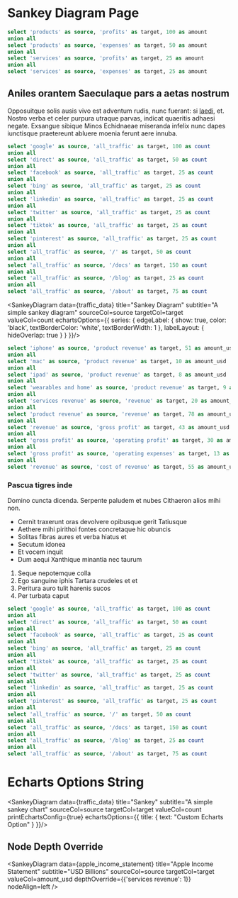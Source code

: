 # Sankey Diagram Page

```sql simple_sankey
select 'products' as source, 'profits' as target, 100 as amount
union all
select 'products' as source, 'expenses' as target, 50 as amount
union all
select 'services' as source, 'profits' as target, 25 as amount
union all
select 'services' as source, 'expenses' as target, 25 as amount
```

<SankeyDiagram data={simple_sankey} linkColor=gradient title="Sankey Diagram" subtitle="A simple sankey diagram" sourceCol=source targetCol=target valueCol=amount valueFmt = 'usd'/>


## Aniles orantem Saeculaque pars a aetas nostrum

Opposuitque solis ausis vivo est adventum rudis, nunc fuerant: si
[laedi](http://sic-conamine.org/), et. Nostro verba et celer purpura utraque
parvas, indicat quaeritis adhaesi negate. Exsangue sibique Minos Echidnaeae
miseranda infelix nunc dapes iunctisque praetereunt abluere moenia ferunt aere
innuba.

```sql traffic_data
select 'google' as source, 'all_traffic' as target, 100 as count
union all
select 'direct' as source, 'all_traffic' as target, 50 as count
union all
select 'facebook' as source, 'all_traffic' as target, 25 as count
union all
select 'bing' as source, 'all_traffic' as target, 25 as count
union all
select 'linkedin' as source, 'all_traffic' as target, 25 as count
union all
select 'twitter' as source, 'all_traffic' as target, 25 as count
union all
select 'tiktok' as source, 'all_traffic' as target, 25 as count
union all
select 'pinterest' as source, 'all_traffic' as target, 25 as count
union all
select 'all_traffic' as source, '/' as target, 50 as count
union all
select 'all_traffic' as source, '/docs' as target, 150 as count
union all
select 'all_traffic' as source, '/blog' as target, 25 as count
union all
select 'all_traffic' as source, '/about' as target, 75 as count

```

<SankeyDiagram data={traffic_data} title="Sankey Diagram" subtitle="A simple sankey diagram" sourceCol=source targetCol=target valueCol=count 
echartsOptions={{
  series: {
    edgeLabel: {
      show: true,
      color: 'black',
      textBorderColor: 'white',
      textBorderWidth: 1
    },
    labelLayout: {
            hideOverlap: true
    }
  }
}}/>

```sql apple_income_statement
select 'iphone' as source, 'product revenue' as target, 51 as amount_usd
union all
select 'mac' as source, 'product revenue' as target, 10 as amount_usd
union all
select 'ipad' as source, 'product revenue' as target, 8 as amount_usd
union all
select 'wearables and home' as source, 'product revenue' as target, 9 as amount_usd
union all
select 'services revenue' as source, 'revenue' as target, 20 as amount_usd
union all
select 'product revenue' as source, 'revenue' as target, 78 as amount_usd
union all
select 'revenue' as source, 'gross profit' as target, 43 as amount_usd
union all
select 'gross profit' as source, 'operating profit' as target, 30 as amount_usd
union all
select 'gross profit' as source, 'operating expenses' as target, 13 as amount_usd
union all
select 'revenue' as source, 'cost of revenue' as target, 55 as amount_usd
```

<SankeyDiagram 
    data={apple_income_statement} 
    title="Apple Income Statement" 
    subtitle="USD Billions" 
    sourceCol=source 
    targetCol=target 
    valueCol=amount_usd 
/>

<SankeyDiagram 
    data={apple_income_statement} 
    title="Apple Income Statement" 
    subtitle="USD Billions" 
    sourceCol=source 
    targetCol=target 
    valueCol=amount_usd 
    orient="vertical"
/>

### Pascua tigres inde

Domino cuncta dicenda. Serpente paludem et nubes Cithaeron alios mihi non.

- Cernit traxerunt oras devolvere opibusque gerit Tatiusque
- Aethere mihi pirithoi fontes concretaque hic obuncis
- Solitas fibras aures et verba hiatus et
- Secutum idonea
- Et vocem inquit
- Dum aequi Xanthique minantia nec taurum

1. Seque nepotemque colla
2. Ego sanguine iphis Tartara crudeles et et
3. Peritura auro tulit harenis sucos
4. Per turbata caput

<script>

let sankeyData = [
      {
        source: 'source',
        target: 'google',
        count: 3
      },
      {
        source: 'source',
        target: 'direct',
        count: 1
      },
      {
        source: 'source',
        target: 'facebook',
        count: 1
      },
      {
        source: 'source',
        target: 'bing',
        count: 1
      },
      {
        source: 'page_url',
        target: '/',
        count: 2
      },
      {
        source: 'page_url',
        target: '/docs',
        count: 3
      }
    ]
</script>

<SankeyDiagram data={sankeyData} title="Sankey" subtitle="A simple sankey Diagram" sourceCol=source targetCol=target valueCol=count />
<SankeyDiagram data={sankeyData} title="Sankey" subtitle="A simple sankey Diagram" orient="vertical" valueCol=count />

```sql traffic_data
select 'google' as source, 'all_traffic' as target, 100 as count
union all
select 'direct' as source, 'all_traffic' as target, 50 as count
union all
select 'facebook' as source, 'all_traffic' as target, 25 as count
union all
select 'bing' as source, 'all_traffic' as target, 25 as count
union all
select 'tiktok' as source, 'all_traffic' as target, 25 as count
union all
select 'twitter' as source, 'all_traffic' as target, 25 as count
union all
select 'linkedin' as source, 'all_traffic' as target, 25 as count
union all
select 'pinterest' as source, 'all_traffic' as target, 25 as count
union all
select 'all_traffic' as source, '/' as target, 50 as count
union all
select 'all_traffic' as source, '/docs' as target, 150 as count
union all
select 'all_traffic' as source, '/blog' as target, 25 as count
union all
select 'all_traffic' as source, '/about' as target, 75 as count
```

<SankeyDiagram data={traffic_data} title="Sankey" subtitle="A simple sankey chart" sourceCol=source targetCol=target valueCol=count />

# Echarts Options String 

<SankeyDiagram data={traffic_data} title="Sankey" subtitle="A simple sankey chart" sourceCol=source targetCol=target valueCol=count printEchartsConfig={true} echartsOptions={{
        title: {
            text: "Custom Echarts Option"
        }
    }}/>


## Node Depth Override

<SankeyDiagram 
    data={apple_income_statement} 
    title="Apple Income Statement" 
    subtitle="USD Billions" 
    sourceCol=source 
    targetCol=target 
    valueCol=amount_usd 
    depthOverride={{'services revenue': 1}}
    nodeAlign=left
/>